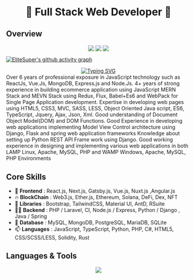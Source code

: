<h1 align="center">
  💪 Full Stack Web Developer 💪
</h1>

## Overview

<div align="center">
  <img align="center" src="http://github-profile-summary-cards.vercel.app/api/cards/repos-per-language?username=elitesuper&theme=github" />
  <img align="center" src="http://github-profile-summary-cards.vercel.app/api/cards/most-commit-language?username=elitesuper&theme=github" />
  <img align="center" src="https://github-readme-stats.vercel.app/api/top-langs/?username=elitesuper&langs_count=8&layout=compact" />
</div>

[![EliteSuper's github activity graph](https://activity-graph.herokuapp.com/graph?username=elitesuper&theme=react-dark)](https://github.com/elitesuper)

<div align="center">
<a href="https://git.io/typing-svg"><img src="https://readme-typing-svg.demolab.com?font=Comic+Sans+MS&size=30&pause=1000&center=true&width=520&lines=I+am+a+Full+Stack+Web+Developer;Over+6+years+of+Experiences+in+Web." alt="Typing SVG" /></a>
</div>
Over 6 years of professional exposure in JavaScript technology such as ReactJs, Vue.Js, MongoDB, Express.js and Node.Js.
4+ years of strong experience in building ecommerce application using JavaScript MERN Stack and MEVN Stack using Redux, Flux, Babel+Es6 and WebPack for Single Page Application development.
Expertise in developing web pages using HTML5, CSS3, MVC, SASS, LESS, Object Oriented Java script, ES6, TypeScript, Jquery, Ajax, Json, Xml. Good understanding of Document Object Model(DOM) and DOM Functions.
Good Experience in developing web applications implementing Model View Control architecture using Django, Flask and spring web application frameworks
Knowledge about setting up Python REST API Frame work using Django.
Good working experience in designing and implementing various web applications in both LAMP Linux, Apache, MySQL, PHP and WAMP Windows, Apache, MySQL, PHP Environments

## Core Skills

- 🔭 <b>Frontend</b> : React.js, Next.js, Gatsby.js, Vue.js, Nuxt.js ,Angular.js
- 🔥 <b>BlockChain</b> : Web3.js, Ether.js, Ethereum, Solana, DeFi, Dex, NFT
- 🌱 <b>Libraries</b> : Bootstrap, TailwindCSS, Material UI, AntD, RSuite
- 👨‍💻 <b>Backend</b> : PHP / Laravel, CI, Node.js / Express, Python / Django , Java / Spring
- 💬 <b>Database</b> : MySQL, MongoDB, PostgreSQL, MariaDB, SQLite
- 📫 <b>Languages</b> : JavaScript, TypeScript, Python, PHP, C#, HTML5, CSS/SCSS/LESS, Solidity, Rust

## Languages & Tools
<p align="center">
  <a href="https://skillicons.dev">
    <img src="https://skillicons.dev/icons?i=html,js,ts,css,sass,php,py,react,redux,nextjs,nuxtjs,angular,vue,nodejs,webpack,django,flask,laravel,wordpress,bootstrap,tailwind,jquery,mongodb,mysql,postgres,sqlite,c,cs,cpp,java,ruby,rails,md,nginx,powershell,prisma,qt,vscode,atom,idea,androidstudio,eclipse,git,github,linux,svg,unity,vercel,heroku,aws" />
  </a>
</p>
<br><br>
